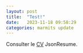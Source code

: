 ```yaml
---
layout: post
title:  "Test!"
date:   2023-11-18 09:58:29
categories: marmits update
---
```


Consulter le [CV][marmits-cv] JsonResume.

[marmits]:      https://marmits.com
[marmits-cv]:   https://marmits.github.io/cv

